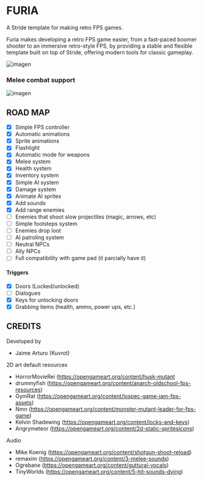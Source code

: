 # FURIA
A Stride template for making retro FPS games.

Furia makes developing a retro FPS game easier, from a fast-paced boomer shooter to an immersive retro-style FPS, by providing a stable and flexible template built on top of Stride, offering modern tools for classic gameplay.

![imagen](https://github.com/user-attachments/assets/caffbd3c-afe4-4805-96ea-4db691f37a4f)

### Melee combat support
![imagen](https://github.com/user-attachments/assets/0204ae4b-dda3-4c98-a1d4-2956f9226cbf)

## ROAD MAP
- [x] Simple FPS controller
- [x] Automatic animations
- [x] Sprite animations
- [x] Flashlight
- [x] Automatic mode for weapons
- [x] Melee system
- [x] Health system
- [x] Inventory system
- [x] Simple AI system
- [x] Damage system
- [x] Animate AI sprites
- [x] Add sounds
- [x] Add range enemies
- [ ] Enemies that shoot slow projectiles (magic, arrows, etc)
- [ ] Simple footsteps system
- [ ] Enemies drop loot
- [ ] AI patroling system
- [ ] Neutral NPCs
- [ ] Ally NPCs
- [ ] Full compatibility with game pad (it parcially have it)

#### Triggers
- [x] Doors (Locked/unlocked)
- [ ] Dialogues
- [x] Keys for unlocking doors
- [x] Grabbing items (health, ammo, power ups, etc.)

## CREDITS
Developed by 
- Jaime Arturo (Kuvrot)

2D art default resources
- HorrorMovieRei (https://opengameart.org/content/husk-mutant
- drummyfish (https://opengameart.org/content/anarch-oldschool-fps-resources)
- GymRat (https://opengameart.org/content/lospec-game-jam-fps-assets)
- Nmn (https://opengameart.org/content/monster-mutant-leader-for-fps-game)
- Kelvin Shadewing (https://opengameart.org/content/locks-and-keys)
- Angrymeteor (https://opengameart.org/content/2d-static-spritesicons)

Audio
- Mike Koenig (https://opengameart.org/content/shotgun-shoot-reload)
- remaxim (https://opengameart.org/content/3-melee-sounds)
- Ogrebane (https://opengameart.org/content/guttural-vocals)
- TinyWorlds (https://opengameart.org/content/5-hit-sounds-dying)


 

